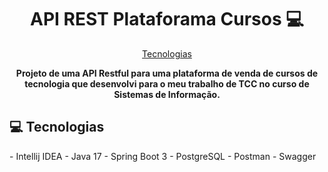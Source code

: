 <h1 align="center" style="font-weight: bold;">API REST Plataforama Cursos 💻</h1>

<p align="center">
    <a href="#tech">Tecnologias</a>
</p>

<p align="center">
    <b>Projeto de uma API Restful para uma plataforma de venda de cursos de tecnologia que desenvolvi para o meu trabalho de TCC no curso de Sistemas de Informação.</b>
</p>

<h2 id="technologies">💻 Tecnologias</h2>
- Intellij IDEA
- Java 17
- Spring Boot 3
- PostgreSQL
- Postman
- Swagger

